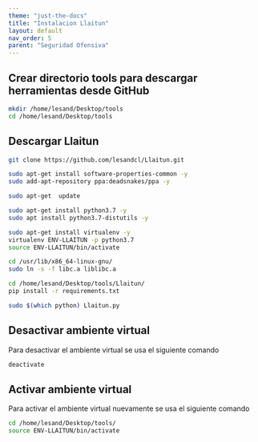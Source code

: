 ```yaml
---
theme: "just-the-docs"
title: "Instalacion Llaitun"
layout: default
nav_order: 5
parent: "Seguridad Ofensiva"
---
```

## Crear directorio tools para descargar herramientas desde GitHub
```bash
mkdir /home/lesand/Desktop/tools
cd /home/lesand/Desktop/tools
```
## Descargar Llaitun
```bash
git clone https://github.com/lesandcl/Llaitun.git
```
```bash
sudo apt-get install software-properties-common -y
sudo add-apt-repository ppa:deadsnakes/ppa -y
```
```bash
sudo apt-get  update
```
```bash
sudo apt-get install python3.7 -y
sudo apt install python3.7-distutils -y
```
```bash
sudo apt-get install virtualenv -y
virtualenv ENV-LLAITUN -p python3.7
source ENV-LLAITUN/bin/activate
```
```bash
cd /usr/lib/x86_64-linux-gnu/
sudo ln -s -f libc.a liblibc.a
```
```bash
cd /home/lesand/Desktop/tools/Llaitun/
pip install -r requirements.txt
```
```bash
sudo $(which python) Llaitun.py
```
## Desactivar ambiente virtual
Para desactivar el ambiente virtual se usa el siguiente comando
```bash
deactivate
```
## Activar ambiente virtual
Para activar el ambiente virtual nuevamente se usa el siguiente comando
```bash
cd /home/lesand/Desktop/tools/
source ENV-LLAITUN/bin/activate
```
